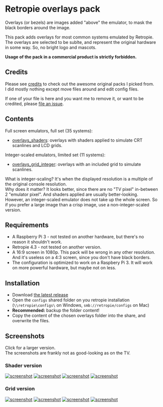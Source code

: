 # Retropie overlays pack

Overlays (or bezels) are images added "above" the emulator, to mask the black borders around the image.

This pack adds overlays for most common systems emulated by Retropie.  
The overlays are selected to be sublte, and represent the original hardware in some way. So, no bright logo and mascots.

**Usage of the pack in a commercial product is strictly forbidden.**

## Credits

Please see [credits](CREDITS.md) to check out the awesome original packs I picked from.  
I did mostly nothing except move files around and edit config files.

If one of your file is here and you want me to remove it, or want to be credited, please [file an issue](https://github.com/cosmo0/retropie-overlays/issues).

## Contents

Full screen emulators, full set (35 systems):

- [overlays_shaders](overlays_shaders): overlays with shaders applied to simulate CRT scanlines and LCD grids.

Integer-scaled emulators, limited set (11 systems):

- [overlays_grid_integer](overlays_grid_integer): overlays with an included grid to simulate scanlines.

What is integer-scaling? It's when the displayed resolution is a multiple of the original console resolution.  
Why does it matter? It looks better, since there are no "TV pixel" in-between 2 "emulator pixel". And shaders applied are usually better-looking.  
However, an integer-scaled emulator does not take up the whole screen. So if you prefer a large image than a crisp image, use a non-integer-scaled version.

## Requirements

- A Raspberry Pi 3 - not tested on another hardware, but there's no reason it shouldn't work.
- Retropie 4.3 - not tested on another version.
- A 16:9 screen in 1080p. This pack will be wrong in any other resolution. And it's useless on a 4:3 screen, since you don't have black borders.
- The configuration is optimized to work on a Raspbery Pi 3. It will work on more powerful hardware, but maybe not on less.

## Installation

- Download [the latest release](https://github.com/cosmo0/retropie-overlays/releases)
- Open the `configs` shared folder on you retropie installation (`\\retropie\configs\` on Windows, `smb://retropie/configs` on Mac)
- **Recommended:** backup the folder content!
- Copy the content of the chosen overlays folder into the share, and overwrite the files.

## Screenshots

Click for a larger version.  
The screenshots are frankly not as good-looking as on the TV.

### Shader version

[![screenshot](https://raw.githubusercontent.com/cosmo0/retropie-overlays/docs/screenshots/thumb-shader-gba.jpg)](https://raw.githubusercontent.com/cosmo0/retropie-overlays/docs/screenshots/shader-gba.png) [![screenshot](https://raw.githubusercontent.com/cosmo0/retropie-overlays/docs/screenshots/thumb-shader-ms.jpg)](https://raw.githubusercontent.com/cosmo0/retropie-overlays/docs/screenshots/shader-ms.png) [![screenshot](https://raw.githubusercontent.com/cosmo0/retropie-overlays/docs/screenshots/thumb-shader-neogeo.jpg)](https://raw.githubusercontent.com/cosmo0/retropie-overlays/docs/screenshots/shader-neogeo.png) [![screenshot](https://raw.githubusercontent.com/cosmo0/retropie-overlays/docs/screenshots/thumb-shader-nes.jpg)](https://raw.githubusercontent.com/cosmo0/retropie-overlays/docs/screenshots/shader-nes.png)


### Grid version

[![screenshot](https://raw.githubusercontent.com/cosmo0/retropie-overlays/docs/screenshots/thumb-grid-gbc.jpg)](https://raw.githubusercontent.com/cosmo0/retropie-overlays/docs/screenshots/grid-gbc.png) [![screenshot](https://raw.githubusercontent.com/cosmo0/retropie-overlays/docs/screenshots/thumb-grid-gg.jpg)](https://raw.githubusercontent.com/cosmo0/retropie-overlays/docs/screenshots/grid-gg.png) [![screenshot](https://raw.githubusercontent.com/cosmo0/retropie-overlays/docs/screenshots/thumb-grid-pce.jpg)](https://raw.githubusercontent.com/cosmo0/retropie-overlays/docs/screenshots/grid-pce.png) [![screenshot](https://raw.githubusercontent.com/cosmo0/retropie-overlays/docs/screenshots/thumb-grid-castle.jpg)](https://raw.githubusercontent.com/cosmo0/retropie-overlays/docs/screenshots/grid-snes.png)
